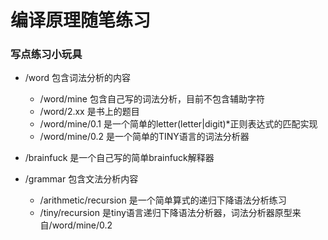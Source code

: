 # 编译原理随笔练习

### 写点练习小玩具

- /word 包含词法分析的内容
	- /word/mine 包含自己写的词法分析，目前不包含辅助字符
	- /word/2.xx 是书上的题目
	- /word/mine/0.1 是一个简单的letter(letter|digit)*正则表达式的匹配实现
	- /word/mine/0.2 是一个简单的TINY语言的词法分析器

- /brainfuck 是一个自己写的简单brainfuck解释器

- /grammar 包含文法分析内容
	- /arithmetic/recursion 是一个简单算式的递归下降语法分析练习
	- /tiny/recursion 是tiny语言递归下降语法分析器，词法分析器原型来自/word/mine/0.2

